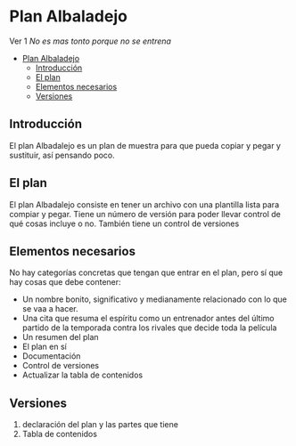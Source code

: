 # Plan Albaladejo
Ver 1
_No es mas tonto porque no se entrena_

- [Plan Albaladejo](#plan-albaladejo)
  - [Introducción](#introducción)
  - [El plan](#el-plan)
  - [Elementos necesarios](#elementos-necesarios)
  - [Versiones](#versiones)

## Introducción
El plan Albadalejo es un plan de muestra para que pueda copiar y pegar y sustituir, así pensando poco.

## El plan
El plan Albadalejo consiste en tener un archivo con una plantilla lista para compiar y pegar. Tiene un número de versión para poder llevar control de qué cosas incluye o no. También tiene un control de versiones

## Elementos necesarios
No hay categorías concretas que tengan que entrar en el plan, pero sí que hay cosas que debe contener:

- Un nombre bonito, significativo y medianamente relacionado con lo que se vaa a hacer.
- Una cita que resuma el espíritu como un entrenador antes del último partido de la temporada contra los rivales que decide toda la película
- Un resumen del plan
- El plan en sí
- Documentación
- Control de versiones
- Actualizar la tabla de contenidos

## Versiones

1. declaración del plan y las partes que tiene
2. Tabla de contenidos